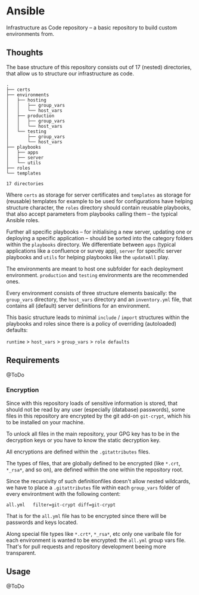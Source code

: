 # Ansible

Infrastructure as Code repository – a basic repository to build custom environments from.

## Thoughts

The base structure of this repository consists out of 17 (nested) directories,
that allow us to structure our infrastructure as code.

```
.
├── certs
├── environments
│   ├── hosting
│   │   ├── group_vars
│   │   └── host_vars
│   ├── production
│   │   ├── group_vars
│   │   └── host_vars
│   └── testing
│       ├── group_vars
│       └── host_vars
├── playbooks
│   ├── apps
│   ├── server
│   └── utils
├── roles
└── templates

17 directories
```

Where `certs` as storage for server certificates and `templates` as storage for
(reusable) templates for example to be used for configurations have helping
structure character, the `roles` directory should contain reusable playbooks,
that also accept parameters from playbooks calling them – the typical Ansible
roles.

Further all specific playbooks – for initialising a new server, updating one or
deploying a specific application – should be sorted into the category folders
within the `playbooks` directory. We differentiate between `apps` (typical
applications like a confluence or survey app), `server` for specific server
playbooks and `utils` for helping playbooks like the `updateAll` play.

The environments are meant to host one subfolder for each deployment
environment. `production` and `testing` environments are the recommended ones.

Every environment consists of three structure elements basically: the
`group_vars` directory, the `host_vars` directory and an `inventory.yml` file,
that contains all (default) server definitions for an environment.

This basic structure leads to minimal `include` / `import` structures within the
playbooks and roles since there is a policy of overriding (autoloaded) defaults:

`runtime` > `host_vars` > `group_vars` > `role defaults`

## Requirements

@ToDo

### Encryption

Since with this repository loads of sensitive information is stored, that should
not be read by any user (especially (database) passwords), some files in this
repository are encrypted by the git add-on `git-crypt`, which his to be
installed on your machine.

To unlock all files in the main repository, your GPG key has to be in the
decryption keys or you have to know the static decryption key.

All encryptions are defined within the `.gitattributes` files.

The types of files, that are globally defined to be encrypted (like `*.crt`,
`*_rsa*`, and so on), are defined within the one within the repository root.

Since the recursivity of such definitionfiles doesn't allow nested wildcards,
we have to place a `.gitattributes` file within each `group_vars` folder of
every environtment with the following content:

```
all.yml   filter=git-crypt diff=git-crypt
```

That is for the `all.yml` file has to be encrypted since there will be passwords
and keys located.

Along special file types like `*.crt*`, `*_rsa*`, etc only one varibale file for
each environment is wanted to be encrypted: the `all.yml` group vars file.
That's for pull requests and repository development beeing more transparent.



## Usage

@ToDo
